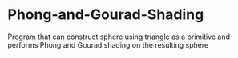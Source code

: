# Phong-and-Gourad-Shading
Program that can construct sphere using triangle as a primitive and performs Phong and Gourad shading on the resulting sphere
